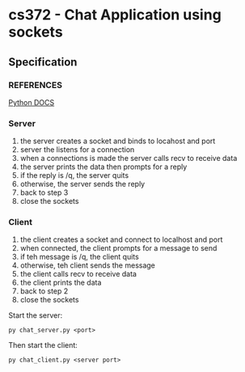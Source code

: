 # cs372 - Chat Application using sockets

## Specification 
### REFERENCES
[Python DOCS](https://docs.python.org/3/library/socket.html#example)

### Server
1. the server creates a socket and binds to locahost and port 
2. server the listens for a connection
3. when a connections is made the server calls recv to receive data
4. the server prints the data then prompts for a reply
5. if the reply is /q, the server quits
6. otherwise, the server sends the reply
7. back to step 3
8. close the sockets 

### Client
1. the client creates a socket and connect to localhost and port 
2. when connected, the client prompts for a message to send 
3. if teh message is /q, the client quits
4. otherwise, teh client sends the message
5. the client calls recv to receive data
6. the client prints the data
7. back to step 2
8. close the sockets

Start the server:
  ```
  py chat_server.py <port> 
  ```
Then start the client:
  ```
  py chat_client.py <server port> 
  ```
